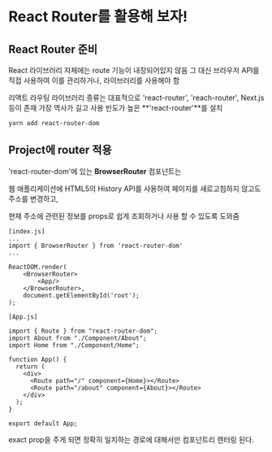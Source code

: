 # React Router를 활용해 보자!

## React Router 준비

React 라이브러리 자체에는 route 기능이 내장되어있지 않음
그 대신 브라우저 API를 직접 사용하여 이를 관리하거나, 라이브러리를 사용해야 함

리액트 라우팅 라이브러리 종류는 대표적으로 'react-router', 'reach-router', Next.js 등이 존재
가장 역사가 길고 사용 빈도가 높은 **'react-router'**를 설치

```
yarn add react-router-dom
```

## Project에 router 적용

'react-router-dom'에 있는 **BrowserRouter** 컴포넌트는

웹 애플리케이션에 HTML5의 History API를 사용하여 페이지를 새로고침하지 않고도 주소를 변경하고,

현재 주소에 관련된 정보를 props로 쉽게 조회하거나 사용 할 수 있도록 도와줌

```
[index.js]
...
import { BrowserRouter } from 'react-router-dom'
...

ReactDOM.render(
    <BrowserRouter>
        <App/>
    </BrowserRouter>,
    document.getElementById('root');
);

```

```
[App.js]

import { Route } from "react-router-dom";
import About from "./Component/About";
import Home from "./Component/Home";

function App() {
  return (
    <div>
      <Route path="/" component={Home}></Route>
      <Route path="/about" component={About}></Route>
    </div>
  );
}

export default App;
```

<Route path="" component={...} exact="true">
exact prop을 주게 되면 정확히 일치하는 경로에 대해서만 컴포넌트리 렌터링 된다.
